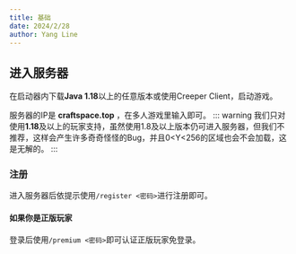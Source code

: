 ```yaml
---
title: 基础
date: 2024/2/28
author: Yang Line
---
```

## 进入服务器
在启动器内下载**Java 1.18**以上的任意版本或使用Creeper Client，启动游戏。

服务器的IP是 **craftspace.top** ，在多人游戏里输入即可。
::: warning
我们只对使用**1.18**及以上的玩家支持，虽然使用1.8及以上版本仍可进入服务器，但我们不推荐，这样会产生许多奇奇怪怪的Bug，并且0<Y<256的区域也会不会加载，这是无解的。
:::

### 注册
进入服务器后依提示使用`/register <密码>`进行注册即可。

#### 如果你是正版玩家
登录后使用`/premium <密码>`即可认证正版玩家免登录。